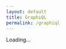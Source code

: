 ```yaml
---
layout: default
title: GraphiQL
permalink: /graphiql
---
```

<style>body { height: 100%; margin: 0; width: 100%; overflow: hidden; } #graphiql { height: 100vh; }</style>

<div id="graphiql">Loading...</div>

<script>

    /**
     * This GraphiQL example illustrates how to use some of GraphiQL's props
     * in order to enable reading and updating the URL parameters, making
     * link sharing of queries a little bit easier.
     *
     * This is only one example of this kind of feature, GraphiQL exposes
     * various React params to enable interesting integrations.
     */

        // Parse the search string to get url parameters.
    var search = window.location.search;
    var parameters = {};
    search.substr(1).split('&').forEach(function (entry) {
        var eq = entry.indexOf('=');
        if (eq >= 0) {
            parameters[decodeURIComponent(entry.slice(0, eq))] =
                decodeURIComponent(entry.slice(eq + 1));
        }
    });

    // if variables was provided, try to format it.
    if (parameters.variables) {
        try {
            parameters.variables =
                JSON.stringify(JSON.parse(parameters.variables), null, 2);
        } catch (e) {
            // Do nothing, we want to display the invalid JSON as a string, rather
            // than present an error.
        }
    }

    // When the query and variables string is edited, update the URL bar so
    // that it can be easily shared
    function onEditQuery(newQuery) {
        parameters.query = newQuery;
        updateURL();
    }

    function onEditVariables(newVariables) {
        parameters.variables = newVariables;
        updateURL();
    }

    function onEditOperationName(newOperationName) {
        parameters.operationName = newOperationName;
        updateURL();
    }

    function updateURL() {
        var newSearch = '?' + Object.keys(parameters).filter(function (key) {
                return Boolean(parameters[key]);
            }).map(function (key) {
                return encodeURIComponent(key) + '=' +
                       encodeURIComponent(parameters[key]);
            }).join('&');
        history.replaceState(null, null, newSearch);
    }



    // Defines a GraphQL fetcher using the fetch API. You're not required to
    // use fetch, and could instead implement graphQLFetcher however you like,
    // as long as it returns a Promise or Observable.
    function graphQLFetcher(graphQLParams) {
        return fetch('/graphql', {
            method: 'post',
            headers: {
                'Accept': 'application/json',
                'Content-Type': 'application/json'
            },
            body: JSON.stringify(graphQLParams),
            credentials: 'include',
        }).then(function (response) {
            return response.text();
        }).then(function (responseBody) {
            try {
                return JSON.parse(responseBody);
            } catch (error) {
                return responseBody;
            }
        });
    }

    // Render GraphiQL /> into the body.
    // See the README in the top level of this module to learn more about
    // how you can customize GraphiQL by providing different values or
    // additional child elements.
    ReactDOM.render(
        React.createElement(GraphiQL, {
            fetcher: graphQLFetcher,
            query: parameters.query,
            variables: parameters.variables,
            operationName: parameters.operationName,
            onEditQuery: onEditQuery,
            onEditVariables: onEditVariables,
            onEditOperationName: onEditOperationName
        }),
        document.getElementById('graphiql')
    );
    
</script> 
<script src="//cdn.jsdelivr.net/es6-promise/4.0.5/es6-promise.auto.min.js"></script> 
<script src="//cdn.jsdelivr.net/fetch/0.9.0/fetch.min.js"></script> 
<script src="//cdn.jsdelivr.net/react/15.4.2/react.min.js"></script> 
<script src="//cdn.jsdelivr.net/react/15.4.2/react-dom.min.js"></script> 
<link rel="stylesheet" href="//cdn.jsdelivr.net/npm/graphiql@0.11.2/graphiql.css"/>  
<script src="//cdn.jsdelivr.net/npm/graphiql@0.11.2/graphiql.js"></script>